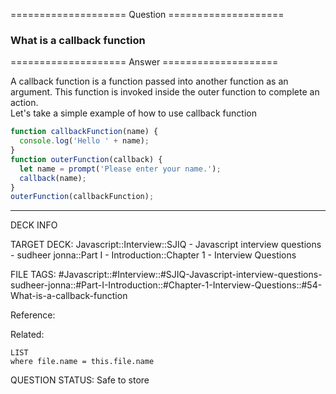 ==================== Question ====================  

### What is a callback function  

==================== Answer ====================  

A callback function is a function passed into another function as an argument.
This function is invoked inside the outer function to complete an action.  
Let's take a simple example of how to use callback function

```javascript
function callbackFunction(name) {
  console.log('Hello ' + name);
}
function outerFunction(callback) {
  let name = prompt('Please enter your name.');
  callback(name);
}
outerFunction(callbackFunction);
```

---

DECK INFO

TARGET DECK: Javascript::Interview::SJIQ - Javascript interview questions -
sudheer jonna::Part I - Introduction::Chapter 1 - Interview Questions

FILE TAGS:
#Javascript::#Interview::#SJIQ-Javascript-interview-questions-sudheer-jonna::#Part-I-Introduction::#Chapter-1-Interview-Questions::#54-What-is-a-callback-function

Reference:

Related:

```dataview
LIST
where file.name = this.file.name
```

QUESTION STATUS: Safe to store
